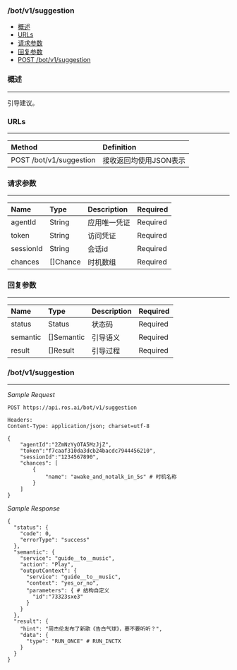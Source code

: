 ### /bot/v1/suggestion

* [概述](#Overview)
* [URLs](#URLs)
* [请求参数](#aa)
* [回复参数](#dd)
* [POST /bot/v1/suggestion](#bb)

### <span id="Overview">概述</span>

---

引导建议。

### <span id="URLs">URLs</span>

---

| Method | Definition |
| :--- | :--- |
| POST /bot/v1/suggestion | 接收返回均使用JSON表示 |


### <span id="aa">请求参数</span>

---

| Name | Type | Description | Required |
| :--- | :--- | :--- | :--- |
| agentId | String | 应用唯一凭证 | Required |
| token | String | 访问凭证 | Required |
| sessionId | String | 会话id | Required |
| chances | []Chance | 时机数组 | Required |

### <span id="dd">回复参数</span>

---

| Name | Type | Description | Required |
| :--- | :--- | :--- | :--- |
| status | Status | 状态码 | Required |
| semantic | []Semantic | 引导语义 | Required |
| result | []Result | 引导过程 | Required |

### <span id="bb">/bot/v1/suggestion</span>

---

_Sample Request_

```
POST https://api.ros.ai/bot/v1/suggestion

Headers:
Content-Type: application/json; charset=utf-8

{
    "agentId":"2ZmNzYyOTA5MzJjZ",
    "token":"f7caaf310da3dcb24bacdc7944456210",
    "sessionId":"1234567890",
    "chances": [
        {
            "name": "awake_and_notalk_in_5s" # 时机名称
        }
    ]
}
```

_Sample Response_

```
{
  "status": {
    "code": 0,
    "errorType": "success"
  },
  "semantic": {
    "service": "guide__to__music",
    "action": "Play",
    "outputContext": {
	  "service": "guide__to__music",
	  "context": "yes_or_no",
	  "parameters": { # 结构自定义
		"id":"73323sxe3"
      }
	}
  },
  "result": {
    "hint": "周杰伦发布了新歌《告白气球》，要不要听听？",
    "data": {
      "type": "RUN_ONCE" # RUN_INCTX
    }
  }
}
```

